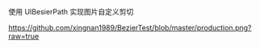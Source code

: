 使用 UIBesierPath 实现图片自定义剪切

https://github.com/xingnan1989/BezierTest/blob/master/production.png?raw=true
